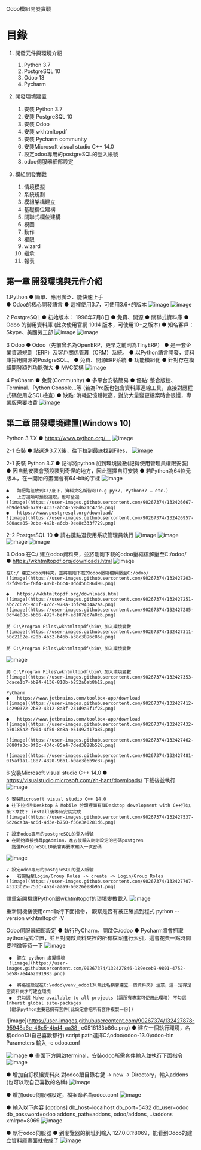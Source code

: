 Odoo模組開發實戰
# 目錄
 1.	開發元件與環境介紹
    1.	Python 3.7
    2.	PostgreSQL 10 
    3.	Odoo 13
    4.	Pycharm
 2.	開發環境建置
    1.	安裝 Python 3.7
    2.	安裝 PostgreSQL 10
    3.	安裝 Odoo
    4.	安裝 wkhtmltopdf
    5.	安裝 Pycharm community
    6.	安裝Microsoft visual studio C++ 14.0
    7.	設定odoo專用的postgreSQL的登入帳號
    8.	odoo伺服器細部設定
 
 3. 模組開發實戰
    1.	情境模擬
    2.	系統規劃
    3.	模組架構建立
    4.	基礎欄位建構
    5.	關聯式欄位建構
    6.	視圖
    7.	動作
    8.	權限
    9.	wizard
    10.	繼承
    11.	報表

## 第一章 開發環境與元件介紹
1.Python
    ●	簡單、應用廣泛、能快速上手      
    ● Odoo的核心開發語言
    ● 這裡使用3.7，可使用3.6+的版本 
    ![image](https://user-images.githubusercontent.com/90267374/132378090-e3dbfa23-8aea-4676-9cb6-f9e2156c0760.png) 
    ![image](https://user-images.githubusercontent.com/90267374/132426077-eaf595a3-df2b-4b49-a257-7c3aee82adba.png)

    
2 PostgreSQL
    ●	初始版本： 1996年7月8日
    ●	免費、開源
    ●	關聯式資料庫
    ●	Odoo 的御用資料庫 (此次使用官網 10.14 版本，可使用10+之版本)
    ●	知名客戶： Skype、美國勞工部
    ![image](https://user-images.githubusercontent.com/90267374/132426179-ecd5676e-4a62-4356-9a9a-5796ccb3f0ee.png)
    ![image](https://user-images.githubusercontent.com/90267374/132426244-031b78ba-b483-48b6-a801-c4c491389893.png)

 
3 Odoo
    ●	Odoo（先前曾名為OpenERP，更早之前則為TinyERP）
    ●	是一套企業資源規劃（ERP）及客戶關係管理（CRM）系統。
    ●	以Python語言開發，資料庫採用開源的PostgreSQL。
    ●	免費、開源ERP系統
    ●	功能模組化
    ●	針對存在模組開發額外功能強大
    ●	MVC架構
    ![image](https://user-images.githubusercontent.com/90267374/132426322-355c1607-67e3-49ee-91d4-b295d6907eef.png)

4 PyCharm
    ●	免費(Community)
    ●	多平台安裝簡易
    ●	優點: 整合版控、Terminal、Python Console...等
    (若為Pro版也包含資料庫連線工具，直接對應程式碼使用之SQL檢查)
    ●	缺點: 消耗記憶體較高，對於大量變更檔案時會很慢，專業版需要收費
    ![image](https://user-images.githubusercontent.com/90267374/132426356-6a4cff07-1e81-4ea3-9b3e-17f5fcb4ea82.png) 

 
## 第二章 開發環境建置(Windows 10)
Python 3.7.X
    ●	https://www.python.org/ 
    ![image](https://user-images.githubusercontent.com/90267374/132426467-749bb1f1-eee0-442c-988f-bf36cbf8b4d5.png)

2-1 安裝
    ●	點選進3.7.X後，往下拉到最底找到Files，
    ![image](https://user-images.githubusercontent.com/90267374/132426549-00ff245d-a2d1-4a7b-8a0b-3997774523ba.png)

2-1 安裝 Python 3.7
    ●	記得將python 加到環境變數(記得使用管理員權限安裝)
    ●	因自動安裝會預設裝到奇怪的地方，因此選擇自訂安裝
    ●	若Python為64位元版本，在一開始的畫面會有64-bit的字樣
    ![image](https://user-images.githubusercontent.com/90267374/132426628-3cf4c4e3-26b5-4d23-b8eb-0612b419fe66.png)


    ●	請把路徑放到C:/底下，資料夾名稱皆可(e.g py37, Python37 … etc.)
    ●	上方選項可預設選取，也可全選
    ![image](https://user-images.githubusercontent.com/90267374/132426667-eb9de1ad-67a9-4c37-abc4-598d621c47de.png)
    ●	https://www.postgresql.org/download/
    ![image](https://user-images.githubusercontent.com/90267374/132426957-580aca85-9cbe-4a2b-a6cb-9ee8c333f729.png) 


2-2 PostgreSQL 10
    ●	請右鍵點選使用系統管理員執行
    ![image](https://user-images.githubusercontent.com/90267374/132427073-46cec859-0ec1-4d35-9199-7ca8e56b09f7.png)
    ![image](https://user-images.githubusercontent.com/90267374/132427084-5640f10b-451f-4bbe-bd4d-4e439438b4cf.png)
    ![image](https://user-images.githubusercontent.com/90267374/132427104-610ccf24-9cae-4854-9c62-a7931259c91b.png)
    ![image](https://user-images.githubusercontent.com/90267374/132427119-ede4ee89-4913-41fb-a5d7-4d960f69e7f3.png)
 
3 Odoo
在C:/ 建立odoo資料夾，並將剛剛下載的odoo壓縮檔解壓至C:/odoo/ 
    ●	https://wkhtmltopdf.org/downloads.html
    ![image](https://user-images.githubusercontent.com/90267374/132427152-91274c96-899b-4366-86a0-c8f22c3face0.png)
    
    在C:/ 建立odoo資料夾，並將剛剛下載的odoo壓縮檔解壓至C:/odoo/
    ![image](https://user-images.githubusercontent.com/90267374/132427203-d2fd90d5-f8f4-409b-b6c4-0ddd56b86d90.png)
    
    ●	https://wkhtmltopdf.org/downloads.html
    ![image](https://user-images.githubusercontent.com/90267374/132427251-abc7c62c-9c0f-42dc-978a-3bfc9434a2aa.png)
    ![image](https://user-images.githubusercontent.com/90267374/132427285-0df4e88c-bb66-492f-beff-ed107ec7a0cb.png)
    
    將 C:\Program Files\wkhtmltopdf\bin\ 加入環境變數
    ![image](https://user-images.githubusercontent.com/90267374/132427311-b0c2182e-c20b-4b32-b46b-a38c3896c86e.png)

    將 C:\Program Files\wkhtmltopdf\bin\ 加入環境變數
   ![image](https://user-images.githubusercontent.com/90267374/132427339-c2e17b6b-085f-44e3-8c1b-507068819f30.png)

    將 C:\Program Files\wkhtmltopdf\bin\ 加入環境變數
    ![image](https://user-images.githubusercontent.com/90267374/132427353-3dace1b7-bb94-4136-810b-b252a6ab8b12.png)

    PyCharm
    ●	https://www.jetbrains.com/toolbox-app/download 
    ![image](https://user-images.githubusercontent.com/90267374/132427412-1c290372-2b82-4312-8a3f-231d9a9f1f28.png)

    ●	https://www.jetbrains.com/toolbox-app/download
    ![image](https://user-images.githubusercontent.com/90267374/132427432-b70185a2-f004-4f50-8e8a-e51492d17a85.png)
    
    ![image](https://user-images.githubusercontent.com/90267374/132427462-8080fa3c-0f0c-434c-85a4-7ded3828b528.png)

    ![image](https://user-images.githubusercontent.com/90267374/132427481-015af1a1-1887-4820-9bb1-b0ae3e6b9c37.png)

 
 
6 安裝Microsoft visual studio C++ 14.0
    ●	https://visualstudio.microsoft.com/zh-hant/downloads/
    下載後並執行
    ![image](https://user-images.githubusercontent.com/90267374/132427502-4a4f4051-e732-46d0-bdc0-33e407ee95ec.png)

    6 安裝Microsoft visual studio C++ 14.0
    ● 往下拉找到Desktop & Mobile 分類裡面有個Desktop development with C++打勾，接下來按下 install後等待安裝完成
    ![image](https://user-images.githubusercontent.com/90267374/132427537-6d26ca3a-ac6d-4d3e-b750-f56e3e0281d6.png)

    7 設定odoo專用的postgreSQL的登入帳號
    ● 在開始直接搜尋pgAdmin4，進去後輸入剛剛設定的密碼postgres
      點選PostgreSQL10後會再要求輸入一次密碼
![image](https://user-images.githubusercontent.com/90267374/132427567-d15ec86b-ad3f-4411-bced-50c4ab5d858b.png)

    7 設定odoo專用的postgreSQL的登入帳號
    ●	右鍵點擊Login/Group Roles -> create -> Login/Group Roles
    ![image](https://user-images.githubusercontent.com/90267374/132427707-43133b25-753c-462d-aaa9-60826ee8b961.png)
 
請重新開機讓Python跟wkhtmltopdf的環境變數載入
    ![image](https://user-images.githubusercontent.com/90267374/132427730-2423a8fe-26a5-4996-9ec9-a4bd00a101ee.png)

重新開機後使用cmd執行下面指令，
觀察是否有被正確抓到程式 python --version wkhtmltopdf -V

 Odoo伺服器細部設定
     ●	執行PyCharm，開啟C:/odoo
     ●	Pycharm將會抓取python程式位置，並且對開啟資料夾裡的所有檔案進行索引，這會花費一點時間要稍微等待一下
     ![image](https://user-images.githubusercontent.com/90267374/132427820-688c1e9b-f599-441f-92a0-f8309cedd3f0.png)

     ●	建立 python 虛擬環境
     ![image](https://user-images.githubusercontent.com/90267374/132427846-189eceb9-9801-4752-be58-7e4462091983.png)

     ●	將路徑設定在C:\odoo\venv_odoo13(無此名稱會建立一個資料夾) 注意，這一定得是空資料夾才可建立環境
     ●	只勾選 Make available to all projects (讓所有專案可使用此環境) 不勾選 Inherit global site-packages 
     (繼承python主要已擁有套件[此設定會把所有套件複製一份])
 
 
   ![image](https://user-images.githubusercontent.com/90267374/132427878-95948a6e-46c5-4bd4-aa38-   e0516133b86c.png) 
  ●	建立一個執行環境，名稱odoo13(自己喜歡都行) script path選擇C:\odoo\odoo-13.0\odoo-bin
      Parameters 輸入 -c odoo.conf

  ![image](https://user-images.githubusercontent.com/90267374/132427935-0663b81c-e3fe-4393-96d8-a3ee8b43d0ef.png)
  ●	畫面下方開啟terminal，安裝odoo所需套件輸入並執行下面指令
  ![image](https://user-images.githubusercontent.com/90267374/132427991-26dd53bf-807d-433f-8c79-5832ec4fd4b2.png)
  
  ●	增加自訂模組資料夾
      對odoo跟目錄右鍵 -> new -> Directory，輸入addons (也可以取自己喜歡的名稱)
  ![image](https://user-images.githubusercontent.com/90267374/132428035-310db03d-a897-442f-bbc7-16a415737409.png)

  ●	增加odoo伺服器設定，檔案命名為odoo.conf
  ![image](https://user-images.githubusercontent.com/90267374/132428064-6fa23606-4bc7-44d8-baa9-cb0c464aac83.png)

  ●	輸入以下內容
      [options] 
      db_host=localhost 
      db_port=5432 
      db_user=odoo 
      db_password=odoo
      addons_path=addons, odoo/addons, ../addons xmlrpc=8069
  ![image](https://user-images.githubusercontent.com/90267374/132428108-3ffedc20-9e13-4ddf-8c29-f93eab6a3a6d.png)

  ●	執行odoo伺服器
  ●	到瀏覽器的網址列輸入 127.0.0.1:8069，能看到Odoo的建立資料庫畫面就完成了
  ![image](https://user-images.githubusercontent.com/90267374/132428120-dc8d8f3b-cbb2-4553-b7bc-7e6241788bb3.png)

 
